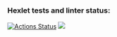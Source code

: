 ### Hexlet tests and linter status:
[![Actions Status](https://github.com/vladshal/frontend-project-44/workflows/hexlet-check/badge.svg)](https://github.com/vladshal/frontend-project-44/actions)
<a href="https://codeclimate.com/github/vladshal/frontend-project-44/maintainability"><img src="https://api.codeclimate.com/v1/badges/c4647511d32da7d8bc5e/maintainability" /></a>
